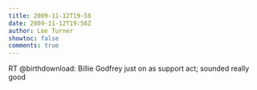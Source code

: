 ```yaml
---
title: 2009-11-12T19-58
date: 2009-11-12T19:58Z
author: Lee Turner
showtoc: false
comments: true
---
```


RT @birthdownload: Billie Godfrey just on as support act; sounded really good

